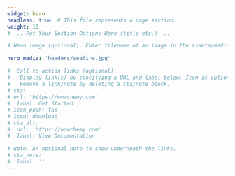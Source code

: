 ```yaml
---
widget: hero
headless: true  # This file represents a page section.
weight: 10
# ... Put Your Section Options Here (title etc.) ...

# Hero image (optional). Enter filename of an image in the assets/media/ folder.

hero_media: 'headers/seafire.jpg'

#  Call to action links (optional).
#   Display link(s) by specifying a URL and label below. Icon is optional for `cta`.
#   Remove a link/note by deleting a cta/note block.
# cta:
# url: 'https://wowchemy.com'
#  label: Get Started
# icon_pack: fas
# icon: download
# cta_alt:
#  url: 'https://wowchemy.com'
#  label: View Documentation

# Note. An optional note to show underneath the links.
# cta_note:
#  label: ''
---
```

